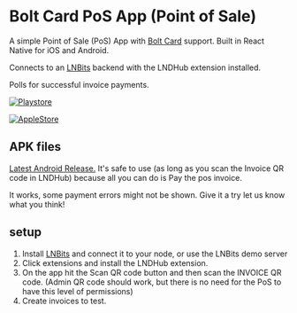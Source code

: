 # Bolt Card PoS App (Point of Sale)

A simple Point of Sale (PoS) App with [Bolt Card](https://boltcard.org) support. Built in React Native for iOS and Android.

Connects to an [LNBits](https://lnbits.com/) backend with the LNDHub extension installed.

Polls for successful invoice payments.

[![Playstore](https://bluewallet.io/uploads/play-store-badge-blue.svg)](https://play.google.com/store/apps/details?id=org.boltcard.boltcardpos)

[![AppleStore](https://bluewallet.io/uploads/app-store-badge-blue.svg)](https://apps.apple.com/us/app/bolt-card-pos/id6448741630)


## APK files
[Latest Android Release.](https://github.com/boltcard/bolt-card-pos/releases) It's safe to use (as long as you scan the Invoice QR code in LNDHub) because all you can do is Pay the pos invoice.

It works, some payment errors might not be shown. Give it a try let us know what you think!


## setup
1. Install [LNBits](https://lnbits.com/) and connect it to your node, or use the LNBits demo server
2. Click extensions and install the LNDHub extension.
3. On the app hit the Scan QR code button and then scan the INVOICE QR code. (Admin QR code should work, but there is no need for the PoS to have this level of permissions)
4. Create invoices to test.
